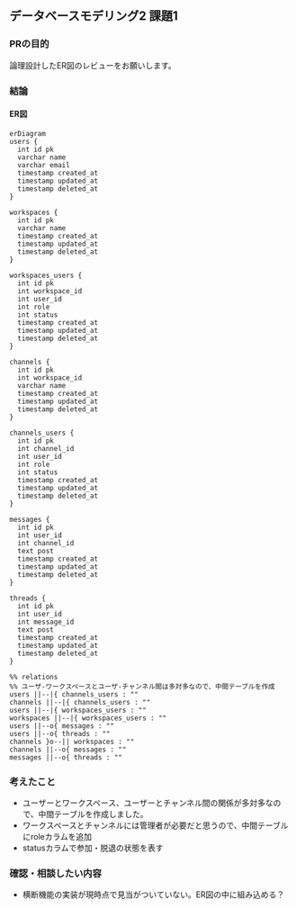 ## データベースモデリング2 課題1

### PRの目的
論理設計したER図のレビューをお願いします。

### 結論
#### ER図
```mermaid
erDiagram
users {
  int id pk
  varchar name
  varchar email 
  timestamp created_at
  timestamp updated_at
  timestamp deleted_at
}

workspaces {
  int id pk
  varchar name 
  timestamp created_at 
  timestamp updated_at
  timestamp deleted_at
}

workspaces_users {
  int id pk
  int workspace_id
  int user_id
  int role
  int status
  timestamp created_at
  timestamp updated_at
  timestamp deleted_at
}

channels {
  int id pk
  int workspace_id
  varchar name
  timestamp created_at
  timestamp updated_at
  timestamp deleted_at
}

channels_users {
  int id pk
  int channel_id
  int user_id
  int role
  int status
  timestamp created_at
  timestamp updated_at
  timestamp deleted_at
}

messages {
  int id pk
  int user_id
  int channel_id
  text post
  timestamp created_at
  timestamp updated_at
  timestamp deleted_at
}

threads {
  int id pk
  int user_id
  int message_id
  text post
  timestamp created_at
  timestamp updated_at
  timestamp deleted_at
}

%% relations
%% ユーザ-ワークスペースとユーザ-チャンネル間は多対多なので、中間テーブルを作成
users ||--|{ channels_users : ""
channels ||--|{ channels_users : ""
users ||--|{ workspaces_users : ""
workspaces ||--|{ workspaces_users : ""
users ||--o{ messages : ""
users ||--o{ threads : ""
channels }o--|| workspaces : ""
channels ||--o{ messages : ""
messages ||--o{ threads : ""
```

### 考えたこと
- ユーザーとワークスペース、ユーザーとチャンネル間の関係が多対多なので、中間テーブルを作成しました。
- ワークスペースとチャンネルには管理者が必要だと思うので、中間テーブルにroleカラムを追加
- statusカラムで参加・脱退の状態を表す

### 確認・相談したい内容
- 横断機能の実装が現時点で見当がついていない。ER図の中に組み込める？